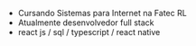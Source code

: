 - Cursando Sistemas para Internet na Fatec RL
- Atualmente desenvolvedor full stack
-  react js / sql / typescript / react native


